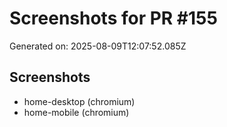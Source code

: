 # Screenshots for PR #155

Generated on: 2025-08-09T12:07:52.085Z

## Screenshots
- home-desktop (chromium)
- home-mobile (chromium)
